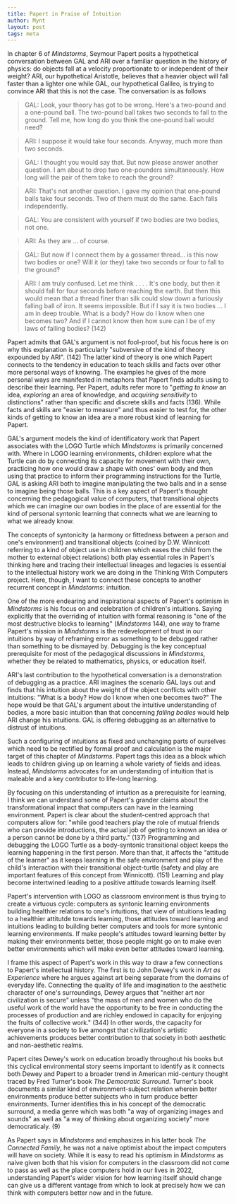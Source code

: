 ```yaml
---
title: Papert in Praise of Intuition
author: Mynt
layout: post
tags: meta
---
```

In chapter 6 of *Mindstorms*, Seymour Papert posits a hypothetical conversation between GAL and ARI over a familiar question in the history of physics: do objects fall at a velocity proportionate to or independent of their weight? ARI, our hypothetical Aristotle, believes that a heavier object will fall faster than a lighter one while GAL, our hypothetical Galileo, is trying to convince ARI that this is not the case. The conversation is as follows

> GAL: Look, your theory has got to be wrong. Here's a two-pound and a one-pound ball. The two-pound ball takes two seconds to fall to the ground. Tell me, how long do you think the one-pound ball would need?

> ARI: I suppose it would take four seconds. Anyway, much more than two seconds.

> GAL: I thought you would say that. But now please answer another question. I am about to drop two one-pounders simultaneously. How long will the pair of them take to reach the ground?

> ARI: That's not another question. I gave my opinion that one-pound balls take four seconds. Two of them must do the same. Each falls independently.

> GAL: You are consistent with yourself if two bodies are two bodies, not one.

> ARI: As they are ... of course.

> GAL: But now if I connect them by a gossamer thread... is this now two bodies or one? Will it (or they) take two seconds or four to fall to the ground?

> ARI: I am truly confused. Let me think . . . . It's one body, but then it should fall for four seconds before reaching the earth. But then this would mean that a thread finer than silk could slow down a furiously falling ball of iron. It seems impossible. But if I say it is two bodies ... I am in deep trouble. What is a body? How do I know when one becomes two? And if I cannot know then how sure can I be of my laws of falling bodies? (142)

Papert admits that GAL's argument is not fool-proof, but his focus here is on why this explanation is particularly "subversive of the kind of theory expounded by ARI". (142) The latter kind of theory is one which Papert connects to the tendency in education to teach skills and facts over other more personal ways of knowing. The examples he gives of the more personal ways are manifested in metaphors that Papert finds adults using to describe their learning. Per Papert, adults refer more to "*getting to know* an idea, *exploring* an area of knowledge, and *acquiring sensitivity* to distinctions" rather than specific and discrete skills and facts (136). While facts and skills are "easier to measure" and thus easier to test for, the other kinds of getting to know an idea are a more robust kind of learning for Papert. 

GAL's argument models the kind of identificatory work that Papert associates with the LOGO Turtle which *Mindstorms* is primarily concerned with. Where in LOGO learning environments, children explore what the Turtle can do by connecting its capacity for movement with their own, practicing how one would draw a shape with ones' own body and then using that practice to inform their programming instructions for the Turtle, GAL is asking ARI both to imagine manipulating the two balls and in a sense to imagine being those balls. This is a key aspect of Papert's thought concerning the pedagogical value of computers, that transitional objects which we can imagine our own bodies in the place of are essential for the kind of personal syntonic learning that connects what we are learning to what we already know. 

The concepts of syntonicity (a harmony or fittedness between a person and one's environment) and transitional objects (coined by D.W. Winnicott referring to a kind of object use in children which eases the child from the mother to external object relations) both play essential roles in Papert's thinking here and tracing their intellectual lineages and legacies is essential to the intellectual history work we are doing in the Thinking With Computers project. Here, though, I want to connect these concepts to another recurrent concept in *Mindstorms*: intuition.

One of the more endearing and inspirational aspects of Papert's optimism in *Mindstorms* is his focus on and celebration of children's intuitions. Saying explicitly that the overriding of intuition with formal reasoning is "one of the most destructive blocks to learning" (*Mindstorms* 144), one way to frame Papert's mission in *Mindstorms* is the redevelopment of trust in our intuitions by way of reframing error as something to be debugged rather than something to be dismayed by. Debugging is the key conceptual prerequisite for most of the pedagogical discussions in *Mindstorms*, whether they be related to mathematics, physics, or education itself. 

ARI's last contribution to the hypothetical conversation is a demonstration of debugging as a practice.  ARI imagines the scenario GAL lays out and finds that his intuition about the weight of the object conflicts with other intuitions: "What is a body? How do I know when one becomes two?" The hope would be that GAL's argument about the intuitive understanding of bodies, a more basic intuition than that concerning *falling bodies* would help ARI change his intuitions. GAL is offering debugging as an alternative to distrust of intuitions. 

Such a configuring of intuitions as fixed and unchanging parts of ourselves which need to be rectified by formal proof and calculation is the major target of this chapter of *Mindstorms*. Papert tags this idea as a block which leads to children giving up on learning a whole variety of fields and ideas. Instead, *Mindstorms* advocates for an understanding of intuition that is maleable and a key contributor to life-long learning. 

By focusing on this understanding of intuition as a prerequisite for learning, I think we can understand some of Papert's grander claims about the transformational impact that computers can have in the learning environment. Papert is clear about the student-centred approach that computers allow for: "while good teachers play the role of mutual friends who can provide introductions, the actual job of getting to known an idea or a person cannot be done by a third party." (137) Programming and debugging the LOGO Turtle as a body-syntonic transitional object keeps the learning happening in the first person. More than that, it affects the "attitude of the learner" as it keeps learning in the safe environment and play of the child's interaction with their transitional object-turtle (safety and play are important features of this concept from Winnicott). (151) Learning and play become intertwined leading to a positive attitude towards learning itself. 

Papert's intervention with LOGO as classroom environment is thus trying to create a virtuous cycle: computers as syntonic learning environments building healthier relations to one's intuitions, that view of intuitions leading to a healthier attitutde towards learning, those attitudes toward learning and intuitions leading to building better computers and tools for more syntonic learning environments. If make people's attitudes toward learning better by making their environments better, those people might go on to make even better environments which will make even better attitudes toward learning. 

I frame this aspect of Papert's work in this way to draw a few connections to Papert's intellectual history. The first is to John Dewey's work in *Art as Experience* where he argues against art being separate from the domains of everyday life. Connecting the quality of life and imagination to the aesthetic character of one's surroundings, Dewey argues that "neither art nor civilization is secure" unless "the mass of men and women who do the useful work of the world have the opportunity to be free in conducting the processes of production and are richley endowed in capacity for enjoying the fruits of collective work." (344) In other words, the capacity for everyone in a society to live amongst that civilization's artistic achievements produces better contribution to that society in both aesthetic and non-aesthetic realms. 

Papert cites Dewey's work on education broadly throughout his books but this cyclical environmental story seems important to identify as it connects both Dewey and Papert to a broader trend in American mid-century thought traced by Fred Turner's book *The Democratic Surround*. Turner's book documents a similar kind of environment-subject relation wherein better environments produce better subjects who in turn produce better environments. Turner identifies this in his concept of the democratic surround, a media genre which was both "a way of organizing images and sounds" as well as "a way of thinking about organizing society" more democraticaly. (9)

As Papert says in *Mindstorms* and emphasizes in his latter book *The Connected Family*, he was not a naive optimist about the impact computers will have on society. While it is easy to read his optimism in *Mindstorms* as naive given both that his vision for computers in the classroom did not come to pass as well as the place computers hold in our lives in 2022, understanding Papert's wider vision for how learning itself should change can give us a different vantage from which to look at precisely how we can think with computers better now and in the future. 
